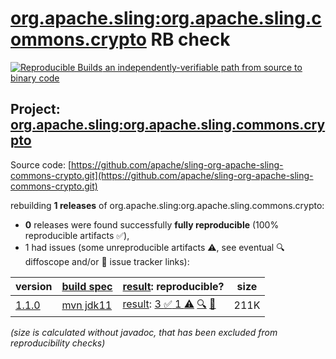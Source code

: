 [org.apache.sling:org.apache.sling.commons.crypto](https://central.sonatype.com/artifact/org.apache.sling/org.apache.sling.commons.crypto/versions) RB check
=======

[![Reproducible Builds](https://reproducible-builds.org/images/logos/rb.svg) an independently-verifiable path from source to binary code](https://reproducible-builds.org/)

## Project: [org.apache.sling:org.apache.sling.commons.crypto](https://central.sonatype.com/artifact/org.apache.sling/org.apache.sling.commons.crypto/versions)

Source code: [https://github.com/apache/sling-org-apache-sling-commons-crypto.git](https://github.com/apache/sling-org-apache-sling-commons-crypto.git)

rebuilding **1 releases** of org.apache.sling:org.apache.sling.commons.crypto:
- **0** releases were found successfully **fully reproducible** (100% reproducible artifacts :white_check_mark:),
- 1 had issues (some unreproducible artifacts :warning:, see eventual :mag: diffoscope and/or :memo: issue tracker links):

| version | [build spec](/BUILDSPEC.md) | [result](https://reproducible-builds.org/docs/jvm/): reproducible? | size |
| -- | --------- | ------ | -- |
| [1.1.0](https://central.sonatype.com/artifact/org.apache.sling/org.apache.sling.commons.crypto/1.1.0/pom) | [mvn jdk11](org.apache.sling.commons.crypto-1.1.0.buildspec) | [result](org.apache.sling.commons.crypto-1.1.0.buildinfo): [3 :white_check_mark:  1 :warning:](org.apache.sling.commons.crypto-1.1.0.buildcompare) [:mag:](org.apache.sling.commons.crypto-1.1.0.diffoscope) [:memo:](https://issues.apache.org/jira/browse/SLING-11907) | 211K |

<i>(size is calculated without javadoc, that has been excluded from reproducibility checks)</i>
